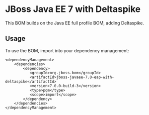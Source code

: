 JBoss Java EE 7 with Deltaspike
===============================

This BOM builds on the Java EE full profile BOM, adding Deltaspike.
 
Usage
-----

To use the BOM, import into your dependency management:

    <dependencyManagement>
        <dependencies>
            <dependency>
               <groupId>org.jboss.bom</groupId>
               <artifactId>jboss-javaee-7.0-eap-with-deltaspike</artifactId>
               <version>7.0.0-build-3</version>
               <type>pom</type>
               <scope>import</scope>
            </dependency>
        </dependencies>
    </dependencyManagement>
